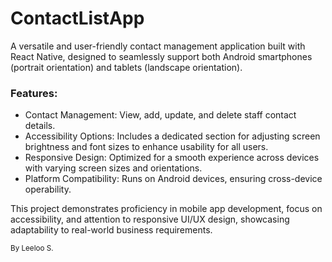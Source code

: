 # ContactListApp

A versatile and user-friendly contact management application built with React Native, designed to seamlessly support both Android smartphones (portrait orientation) and tablets (landscape orientation).

### Features:
- Contact Management: View, add, update, and delete staff contact details.
- Accessibility Options: Includes a dedicated section for adjusting screen brightness and font sizes to enhance usability for all users.
- Responsive Design: Optimized for a smooth experience across devices with varying screen sizes and orientations.
- Platform Compatibility: Runs on Android devices, ensuring cross-device operability.
  
This project demonstrates proficiency in mobile app development, focus on accessibility, and attention to responsive UI/UX design, showcasing adaptability to real-world business requirements.


<small>By Leeloo S.</small>

